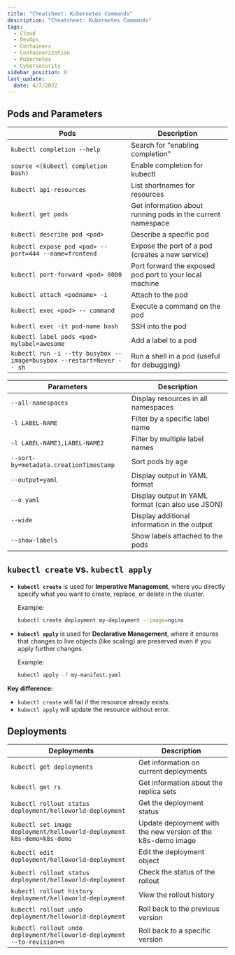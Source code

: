 ```yaml
---
title: "Cheatsheet: Kubernetes Commands"
description: "Cheatsheet: Kubernetes Commands"
tags: 
  - Cloud
  - DevOps
  - Containers
  - Containerization
  - Kubernetes
  - Cybersecurity
sidebar_position: 0
last_update:
  date: 4/7/2022
---
```



## Pods and Parameters


| Pods                                                                  | Description                                                        |
|-----------------------------------------------------------------------|--------------------------------------------------------------------|
| `kubectl completion --help`                                           | Search for "enabling completion"                                   |
| `source <(kubectl completion bash)`                                   | Enable completion for kubectl                                      |
| `kubectl api-resources`                                               | List shortnames for resources                                      |
| `kubectl get pods`                                                    | Get information about running pods in the current namespace        |
| `kubectl describe pod <pod>`                                          | Describe a specific pod                                            |
| `kubectl expose pod <pod> --port=444 --name=frontend`                 | Expose the port of a pod (creates a new service)                   |
| `kubectl port-forward <pod> 8080`                                     | Port forward the exposed pod port to your local machine            |
| `kubectl attach <podname> -i`                                         | Attach to the pod                                                  |
| `kubectl exec <pod> -- command`                                       | Execute a command on the pod                                       |
| `kubectl exec -it pod-name bash`                                      | SSH into the pod                                                   |
| `kubectl label pods <pod> mylabel=awesome`                            | Add a label to a pod                                               |
| `kubectl run -i --tty busybox --image=busybox --restart=Never -- sh`  | Run a shell in a pod (useful for debugging)                         |


| Parameters                                                 | Description                                                     |
|------------------------------------------------------------|-----------------------------------------------------------------|
| `--all-namespaces`                                         | Display resources in all namespaces                             |
| `-l LABEL-NAME`                                            | Filter by a specific label name                                 |
| `-l LABEL-NAME1,LABEL-NAME2`                               | Filter by multiple label names                                  |
| `--sort-by=metadata.creationTimestamp`                     | Sort pods by age                                                |
| `--output=yaml`                                            | Display output in YAML format                                   |
| `--o yaml`                                                 | Display output in YAML format (can also use JSON)               |
| `--wide`                                                   | Display additional information in the output                    |
| `--show-labels`                                            | Show labels attached to the pods                                |


## `kubectl create` vs. `kubectl apply`

- **`kubectl create`** is used for **Imperative Management**, where you directly specify what you want to create, replace, or delete in the cluster.

  Example:
  ```bash
  kubectl create deployment my-deployment --image=nginx
  ```

- **`kubectl apply`** is used for **Declarative Management**, where it ensures that changes to live objects (like scaling) are preserved even if you apply further changes.

  Example:
  ```bash
  kubectl apply -f my-manifest.yaml
  ```

**Key difference:**  
- `kubectl create` will fail if the resource already exists.  
- `kubectl apply` will update the resource without error.

## Deployments 

| Deployments                                                               | Description                                                   |
|---------------------------------------------------------------------------|---------------------------------------------------------------|
| `kubectl get deployments`                                                 | Get information on current deployments                        |
| `kubectl get rs`                                                          | Get information about the replica sets                        |
| `kubectl rollout status deployment/helloworld-deployment`                 | Get the deployment status                                     |
| `kubectl set image deployment/helloworld-deployment k8s-demo=k8s-demo`    | Update deployment with the new version of the k8s-demo image  |
| `kubectl edit deployment/helloworld-deployment`                           | Edit the deployment object                                    |
| `kubectl rollout status deployment/helloworld-deployment`                 | Check the status of the rollout                               |
| `kubectl rollout history deployment/helloworld-deployment`                | View the rollout history                                      |
| `kubectl rollout undo deployment/helloworld-deployment`                   | Roll back to the previous version                             |
| `kubectl rollout undo deployment/helloworld-deployment --to-revision=n`   | Roll back to a specific version                               |


 

 
